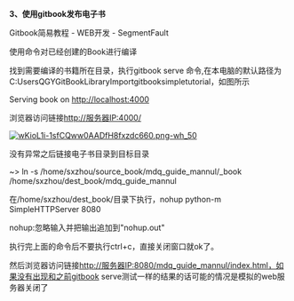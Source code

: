**3、使用gitbook发布电子书**

Gitbook简易教程 - WEB开发 - SegmentFault

使用命令对已经创建的Book进行编译

 找到需要编译的书籍所在目录，执行gitbook serve 命令,在本电脑的默认路径为C:UsersQGYGitBookLibraryImportgitbooksimpletutorial，如图所示

Serving book on [http://localhost:4000](http://localhost:4000/)

浏览器访问链接[http://服务器IP:4000/](http://182.180.14.120:4000/)

[![](https://s1.51cto.com/wyfs02/M01/8E/60/wKioL1i-1sfCQww0AADfH8fxzdc660.png-wh_500x0-wm_3-wmp_4-s_4286105878.png "wKioL1i-1sfCQww0AADfH8fxzdc660.png-wh\_50")](https://s1.51cto.com/wyfs02/M01/8E/60/wKioL1i-1sfCQww0AADfH8fxzdc660.png-wh_500x0-wm_3-wmp_4-s_4286105878.png)

没有异常之后链接电子书目录到目标目录

~&gt; ln -s /home/sxzhou/source\_book/mdq\_guide\_mannul/\_book /home/sxzhou/dest\_book/mdq\_guide\_mannul

在/home/sxzhou/dest\_book/目录下执行，nohup python-m SimpleHTTPServer 8080

nohup:忽略输入并把输出追加到"nohup.out"

执行完上面的命令后不要执行ctrl+c，直接关闭窗口就ok了。

然后浏览器访问链接[http://服务器IP:8080/mdq\_guide\_mannul/index.html，如果没有出现和之前gitbook](http://服务器IP:8080/mdq_guide_mannul/index.html，如果没有出现和之前gitbook) serve测试一样的结果的话可能的情况是模拟的web服务器关闭了

